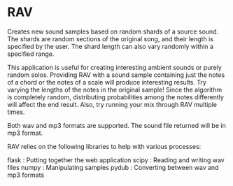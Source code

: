 RAV
===

Creates new sound samples based on random shards of a source sound.  The shards are random sections of the original song,
and their length is specified by the user.  The shard length can also vary randomly within a specified range.

This application is useful for creating interesting ambient sounds or purely random solos.  Providing RAV with a sound sample containing just the notes of a chord or the notes of a scale will produce interesting results.  Try varying the lengths of the notes in the original sample!  Since the algorithm is completely random, distributing probabilities among the notes differently will affect the end result.  Also, try running your mix through RAV multiple times.

Both wav and mp3 formats are supported.  The sound file returned will be in mp3 format.

RAV relies on the following libraries to help with various processes:

flask : Putting together the web application
scipy : Reading and writing wav files
numpy : Manipulating samples
pydub : Converting between wav and mp3 formats


